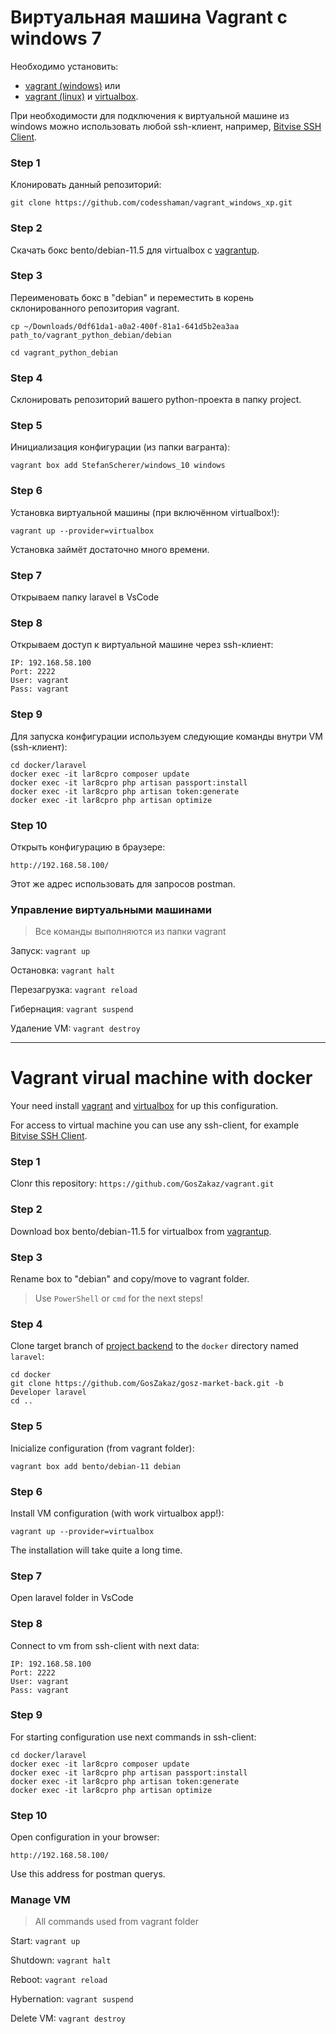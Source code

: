 # Виртуальная машина Vagrant c windows 7

Необходимо установить:
- [vagrant (windows)](https://cloud.mail.ru/public/Vvjh/TyWnCn8h9 "vagrant") 
или
- [vagrant (linux)](https://github.com/hashicorp/vagrant-installers/releases/tag/v2.3.4.dev%2Bmain "vagrant") 
и [virtualbox](https://www.virtualbox.org/ "virtualbox").

При необходимости для подключения к виртуальной машине из windows можно использовать любой ssh-клиент, например, [Bitvise SSH Client](https://www.bitvise.com/ssh-client-download "Bitvise").

### Step 1

Клонировать данный репозиторий:

``git clone https://github.com/codesshaman/vagrant_windows_xp.git``

### Step 2

Скачать бокс bento/debian-11.5 для virtualbox с [vagrantup](https://app.vagrantup.com/voidead/boxes/win-xp-sp1 "vagrantup").

### Step 3

Переименовать бокс в "debian" и переместить в корень склонированного репозитория vagrant.

``cp ~/Downloads/0df61da1-a0a2-400f-81a1-641d5b2ea3aa path_to/vagrant_python_debian/debian``

``cd vagrant_python_debian``

### Step 4

Склонировать репозиторий вашего python-проекта в папку project.

### Step 5

Инициализация конфигурации (из папки вагранта):

``vagrant box add StefanScherer/windows_10 windows``

### Step 6

Установка виртуальной машины (при включённом virtualbox!):

``vagrant up --provider=virtualbox``

Установка займёт достаточно много времени.

### Step 7

Открываем папку laravel в VsCode

### Step 8

Открываем доступ к виртуальной машине через ssh-клиент:

```
IP: 192.168.58.100
Port: 2222
User: vagrant
Pass: vagrant
```

### Step 9

Для запуска конфигурации используем следующие команды внутри VM (ssh-клиент):

```
cd docker/laravel
docker exec -it lar8cpro composer update
docker exec -it lar8cpro php artisan passport:install
docker exec -it lar8cpro php artisan token:generate
docker exec -it lar8cpro php artisan optimize
```

### Step 10

Открыть конфигурацию в браузере:

``http://192.168.58.100/``

Этот же адрес использовать для запросов postman.

### Управление виртуальными машинами

> Все команды выполняются из папки vagrant

Запуск: ``vagrant up``

Остановка: ``vagrant halt``

Перезагрузка: ``vagrant reload``

Гибернация: ``vagrant suspend``

Удаление VM: ``vagrant destroy``

***

# Vagrant virual machine with docker

Your need install [vagrant](https://cloud.mail.ru/public/Vvjh/TyWnCn8h9 "vagrant") and [virtualbox](https://www.virtualbox.org/ "virtualbox") for up this configuration.

For access to virtual machine you can use any ssh-client, for example [Bitvise SSH Client](https://www.bitvise.com/ssh-client-download "Bitvise").

### Step 1

Clonr this repository: ``https://github.com/GosZakaz/vagrant.git``

### Step 2

Download box bento/debian-11.5 for virtualbox from [vagrantup](https://app.vagrantup.com/bento/boxes/debian-11.5 "vagrantup").

### Step 3

Rename box to "debian" and copy/move to vagrant folder.

> Use ``PowerShell`` or ``cmd`` for the next steps!

### Step 4

Clone target branch of [project backend](https://github.com/GosZakaz/gosz-market-back "back") to the ``docker`` directory named ``laravel``:

```
cd docker
git clone https://github.com/GosZakaz/gosz-market-back.git -b Developer laravel
cd ..
```

### Step 5

Inicialize configuration (from vagrant folder):

``vagrant box add bento/debian-11 debian``

### Step 6

Install VM configuration (with work virtualbox app!):

``vagrant up --provider=virtualbox``

The installation will take quite a long time.

### Step 7

Open laravel folder in VsCode

### Step 8

Connect to vm from ssh-client with next data:

```
IP: 192.168.58.100
Port: 2222
User: vagrant
Pass: vagrant
```

### Step 9

For starting configuration use next commands in ssh-client:

```
cd docker/laravel
docker exec -it lar8cpro composer update
docker exec -it lar8cpro php artisan passport:install
docker exec -it lar8cpro php artisan token:generate
docker exec -it lar8cpro php artisan optimize
```

### Step 10

Open configuration in your browser:

``http://192.168.58.100/``

Use this address for postman querys.

### Manage VM

> All commands used from vagrant folder

Start: ``vagrant up``

Shutdown: ``vagrant halt``

Reboot: ``vagrant reload``

Hybernation: ``vagrant suspend``

Delete VM: ``vagrant destroy``
